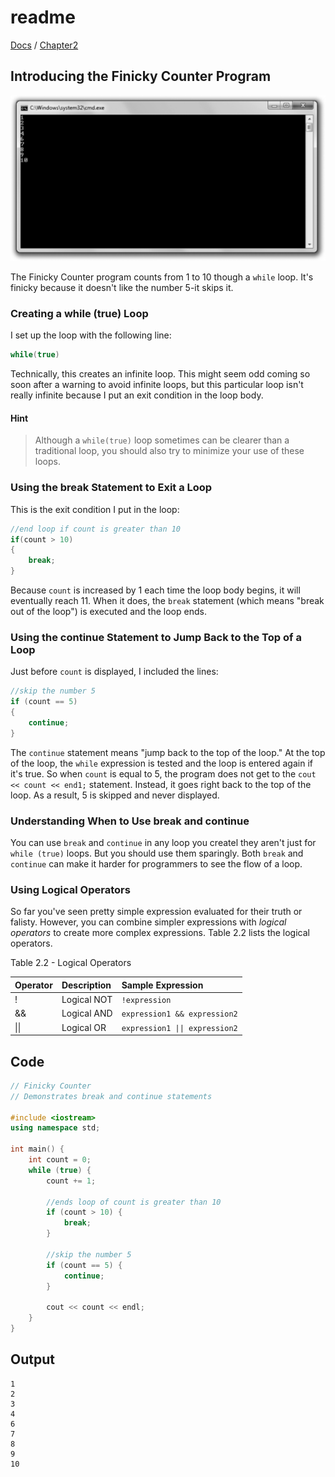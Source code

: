 # readme

[Docs](https://github.com/PiSaucer/book-c-plus-plus/tree/569357054614b69475a73eff46aae33d4998bc5a/docs/README.md) / [Chapter2](https://github.com/PiSaucer/book-c-plus-plus/tree/569357054614b69475a73eff46aae33d4998bc5a/docs/Chapter2/README.md)

## Introducing the Finicky Counter Program

![ScreenShot](../.gitbook/assets/Image_098.gif)

The Finicky Counter program counts from 1 to 10 though a `while` loop. It's finicky because it doesn't like the number 5-it skips it.

### Creating a while \(true\) Loop

I set up the loop with the following line:

```cpp
while(true)
```

Technically, this creates an infinite loop. This might seem odd coming so soon after a warning to avoid infinite loops, but this particular loop isn't really infinite because I put an exit condition in the loop body.

#### Hint

> Although a `while(true)` loop sometimes can be clearer than a traditional loop, you should also try to minimize your use of these loops.

### Using the break Statement to Exit a Loop

This is the exit condition I put in the loop:

```cpp
//end loop if count is greater than 10
if(count > 10)
{
    break;
}
```

Because `count` is increased by 1 each time the loop body begins, it will eventually reach 11. When it does, the `break` statement \(which means "break out of the loop"\) is executed and the loop ends.

### Using the continue Statement to Jump Back to the Top of a Loop

Just before `count` is displayed, I included the lines:

```cpp
//skip the number 5
if (count == 5)
{
    continue;
}
```

The `continue` statement means "jump back to the top of the loop." At the top of the loop, the `while` expression is tested and the loop is entered again if it's true. So when `count` is equal to 5, the program does not get to the `cout << count << end1;` statement. Instead, it goes right back to the top of the loop. As a result, 5 is skipped and never displayed.

### Understanding When to Use break and continue

You can use `break` and `continue` in any loop you createl they aren't just for `while (true)` loops. But you should use them sparingly. Both `break` and `continue` can make it harder for programmers to see the flow of a loop.

### Using Logical Operators

So far you've seen pretty simple expression evaluated for their truth or falisty. However, you can combine simpler expressions with _logical operators_ to create more complex expressions. Table 2.2 lists the logical operators.

Table 2.2 - Logical Operators

| Operator | Description | Sample Expression |
| :--- | :--- | :--- |
| ! | Logical NOT | `!expression` |
| && | Logical AND | `expression1 && expression2` |
| \|\| | Logical OR | `expression1 \|\| expression2` |

## Code

```cpp
// Finicky Counter 
// Demonstrates break and continue statements

#include <iostream>
using namespace std;

int main() {
    int count = 0;
    while (true) {
        count += 1;

        //ends loop of count is greater than 10
        if (count > 10) {
            break;
        }

        //skip the number 5
        if (count == 5) {
            continue;
        }

        cout << count << endl;
    }
}
```

## Output

```text
1
2
3
4
6
7
8
9
10
```

